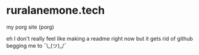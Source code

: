 # ruralanemone.tech
my porg site (porg)

eh I don't really feel like making a readme right now but it gets rid of github begging me to ¯\\\_(ツ)_/¯
